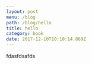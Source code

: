 ```yaml
---
layout: post
menu: /blog
path: /blog/hello
title: hello
category: book
date: 2017-12-10T10:10:14.869Z
---
```

fdasfdsafds
